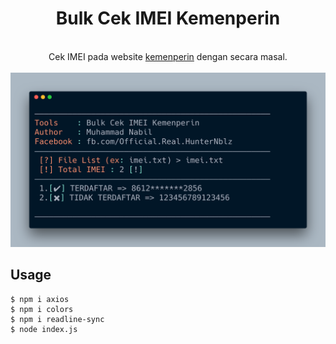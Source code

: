 <H1 align="center">
Bulk Cek IMEI Kemenperin
</H1>

<p align="center">
  <a><br>Cek IMEI pada website <a href="https://imei.kemenperin.go.id">kemenperin</a> dengan secara masal.</br></a>
  <br>
  <img src="Screenshot.jpg" width="640" title="Screenshot" alt="Screenshot">
</p>

## Usage

```terminal
$ npm i axios
$ npm i colors
$ npm i readline-sync
$ node index.js
```
